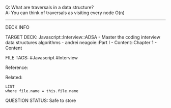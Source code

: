 Q: What are traversals in a data structure?  
A: You can think of traversals as visiting every node O(n)
<!--ID: 1693659889054-->

---

DECK INFO

TARGET DECK: Javascript::Interview::ADSA - Master the coding interview data structures algorithms - andrei neagoie::Part I - Content::Chapter 1 - Content

FILE TAGS: #Javascript #Interview

Reference:

Related:

```dataview
LIST
where file.name = this.file.name
```


QUESTION STATUS: Safe to store